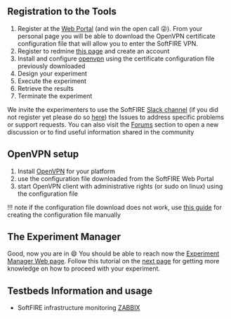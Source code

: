 ## Registration to the Tools

1. Register at the [Web Portal](https://portal.softfire.eu/login/) (and win the open call :stuck_out_tongue_winking_eye:). From your personal page you will be able to download the OpenVPN certificate configuration file that will allow you to enter the SoftFIRE VPN.
1. Register to redmine [this page](https://redmine.softfire.eu/) and create an account
1. Install and configure [openvpn](#openvpn-setup) using the certificate configuration file previously downloaded
1. Design your experiment
1. Execute the experiment
1. Retrieve the results
1. Terminate the experiment

We invite the experimenters to use the SoftFIRE [Slack channel](https://softfire.slack.com/messages) (if you did not register yet please do so [here](https://softfire-slacking.herokuapp.com/)) the Issues to address specific problems or support requests. You can also visit the [Forums](https://redmine.softfire.eu/projects/softfire/boards) section to open a new discussion or to find useful information shared in the community

## OpenVPN setup

1. Install [OpenVPN][openvpn] for your platform
1. use the configuration file downloaded from the SoftFIRE Web Portal
1. start OpenVPN client with administrative rights (or sudo on linux) using the configuration file

!!! note
    if the configuration file download does not work, use [this guide](openvpnconfig) for creating the configuration file manually

## The Experiment Manager

Good, now you are in :smile: You should be able to reach now the [Experiment Manager Web page][ex-man-link]. Follow this tutorial on the [next page][ex-manager] for getting more knowledge on how to proceed with your experiment.

## Testbeds Information and usage

* SoftFIRE infrastructure monitoring [ZABBIX](https://zabbix.softfire.eu)

<!--
  References
-->

[openvpn]:https://openvpn.net/
[ex-man-link]:http://experiment.vpn.softfire.eu:5080/
[ex-manager]:experiment-manager.md

<!---
 Script for open external links in a new tab
-->
<script src="http://ajax.googleapis.com/ajax/libs/jquery/1.7.1/jquery.js"></script>
<script type="text/javascript" charset="utf-8">
      // Creating custom :external selector
      $.expr[':'].external = function(obj){
          return !obj.href.match(/^mailto\:/)
                  && (obj.hostname != location.hostname);
      };
      $(function(){
        $('a:external').addClass('external');
        $(".external").attr('target','_blank');
      })
</script>
